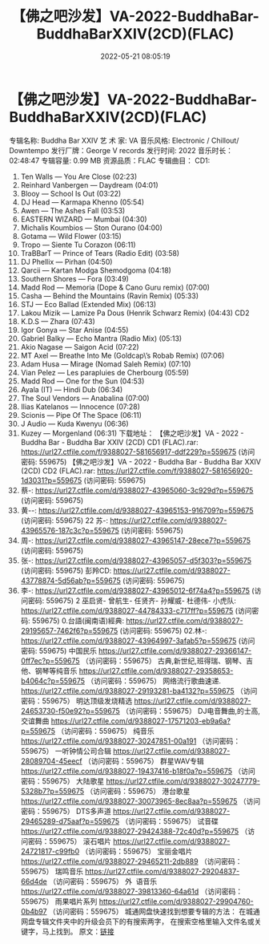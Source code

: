 ﻿---
title: 【佛之吧沙发】VA-2022-BuddhaBar-BuddhaBarXXIV(2CD)(FLAC)
date: 2022-05-21 08:05:19
categories: 古典音乐、新世纪、纯音雅乐
tags: 纯音雅乐
---
# 【佛之吧沙发】VA-2022-BuddhaBar-BuddhaBarXXIV(2CD)(FLAC)

专辑名称: Buddha Bar
XXIV
艺 术 家: VA
音乐风格: Electronic / Chillout/
Downtempo
发行厂牌：George V
records
发行时间: 2022
音乐时长：02:48:47
专辑容量: 0.99 MB
资源品质：FLAC
专辑曲目：
CD1:
01. Ten Walls — You Are Close
(02:23)
02. Reinhard Vanbergen —
Daydream (04:01)
03. Blooy — School Is Out
(03:22)
04. DJ Head — Karmapa Khenno
(05:54)
05. Awen — The Ashes Fall
(03:53)
06. EASTERN WIZARD — Mumbai
(04:30)
07. Michalis Koumbios — Ston
Ourano (04:00)
08. Gotama — Wild Flower
(03:15)
09. Tropo — Siente Tu Corazon
(06:11)
10. TraBBarT — Prince of Tears
(Radio Edit) (03:58)
11. DJ Phellix — Pirhan
(04:50)
12. Qarcii — Kartan Modga
Shemodgoma (04:18)
13. Southern Shores — Fora
(03:49)
14. Madd Rod — Memoria (Dope
& Cano Guru remix) (07:00)
15. Casha — Behind the
Mountains (Ravin Remix) (05:33)
16. STJ — Eco Ballad (Extended
Mix) (06:13)
17. Lakou Mizik — Lamize Pa
Dous (Henrik Schwarz Remix) (04:43)
CD2
18. K.D.S — Zhara
(07:43)
19. Igor Gonya — Star Anise
(04:55)
20. Gabriel Balky — Echo Mantra
(Radio Mix) (05:13)
21. Akio Nagase — Saigon Acid
(07:22)
22. MT Axel — Breathe Into Me
(Goldcap\’s Robab Remix) (07:06)
23. Adam Husa — Mirage (Nomad
Saleh Remix) (07:10)
24. Vian Pelez — Les parapluies
de Cherbourg (05:59)
25. Madd Rod — One for the Sun
(04:53)
26. Ayala (IT) — Hindi Dub
(06:34)
27. The Soul Vendors —
Anabalina (07:00)
28. Ilias Katelanos — Innocence
(07:28)
29. Scionis — Pipe Of The Space
(06:11)
30. J Audio — Kuda Kwenyu
(06:36)
31. Kuzey — Morgenland
(06:31)
下载地址：
【佛之吧沙发】VA - 2022 - Buddha Bar - Buddha Bar
XXIV (2CD) CD1 (FLAC).rar: https://url27.ctfile.com/f/9388027-581656917-ddf229?p=559675
(访问密码: 559675)
【佛之吧沙发】VA - 2022 - Buddha Bar - Buddha Bar XXIV (2CD) CD2
(FLAC).rar: https://url27.ctfile.com/f/9388027-581656920-1d3031?p=559675
(访问密码: 559675)
07. 蔡-: https://url27.ctfile.com/d/9388027-43965060-3c929d?p=559675
(访问密码: 559675)
15. 黄--: https://url27.ctfile.com/d/9388027-43965153-916709?p=559675
(访问密码: 559675)
22 苏-: https://url27.ctfile.com/d/9388027-43965576-187c3c?p=559675
(访问密码: 559675)
13. 周-: https://url27.ctfile.com/d/9388027-43965147-28ece7?p=559675
(访问密码: 559675)
03. 张-: https://url27.ctfile.com/d/9388027-43965057-d5f303?p=559675
(访问密码: 559675)
彭羚CD: https://url27.ctfile.com/d/9388027-43778874-5d56ab?p=559675
(访问密码: 559675)
05. 李-: https://url27.ctfile.com/d/9388027-43965012-6f74a4?p=559675
(访问密码: 559675)
2 巫启贤- 曾航生- 任贤齐- 孙耀威- 杜德伟- 小虎队: https://url27.ctfile.com/d/9388027-44784333-c717ff?p=559675
(访问密码: 559675)
0.台語(闽南语)經典: https://url27.ctfile.com/d/9388027-29195657-7462f6?p=559675
(访问密码: 559675)
02.林-: https://url27.ctfile.com/d/9388027-43964997-3afab5?p=559675
(访问密码: 559675)
中国民乐
https://url27.ctfile.com/d/9388027-29366147-0ff7ec?p=559675
（访问密码：559675）
古典,新世纪,班得瑞、钢琴、吉他、钢琴等纯音乐
https://url27.ctfile.com/d/9388027-29358653-b4064c?p=559675
（访问密码：559675）
网络流行歌曲速递.
https://url27.ctfile.com/d/9388027-29193281-ba4132?p=559675
（访问密码：559675）
明达顶级发烧精选
https://url27.ctfile.com/d/9388027-24653730-f50e92?p=559675
（访问密码：559675）
DJ电音舞曲,的士高, 交谊舞曲
https://url27.ctfile.com/d/9388027-17571203-eb9a6a?p=559675
（访问密码：559675）
纯音乐
https://url27.ctfile.com/d/9388027-30247851-00a191
（访问密码：559675）
一听钟情公司合辑
https://url27.ctfile.com/d/9388027-28089704-45eecf
（访问密码：559675）
群星WAV专辑
https://url27.ctfile.com/d/9388027-19437416-b18f0a?p=559675
（访问密码：559675）
大陆歌星
https://url27.ctfile.com/d/9388027-30247779-5328b7?p=559675
（访问密码：559675）
港台歌星
https://url27.ctfile.com/d/9388027-30073965-8ec8aa?p=559675
（访问密码：559675）
DTS多声道
https://url27.ctfile.com/d/9388027-29465289-d75aaf?p=559675
（访问密码：559675）
试音碟
https://url27.ctfile.com/d/9388027-29424388-72c40d?p=559675
（访问密码：559675）
滚石唱片
https://url27.ctfile.com/d/9388027-24721817-c99fb0
（访问密码：559675）
宝丽金唱片
https://url27.ctfile.com/d/9388027-29465211-2db889
（访问密码：559675）
瑞鸣音乐
https://url27.ctfile.com/d/9388027-29204837-66d4de
（访问密码：559675）
外  语音乐
https://url27.ctfile.com/d/9388027-39813360-64a61d
（访问密码：559675）
雨果唱片系列
https://url27.ctfile.com/d/9388027-29904760-0b4b97
（访问密码：559675）
城通网盘快速找到想要专辑的方法：
在城通网盘专辑文件夹中的升级会员下的有搜索两字，
在搜索空格里输入文件名或关键字，马上找到。
原文：[链接](https://blog.sina.com.cn/s/blog_1647c7e7601030xd2.html)